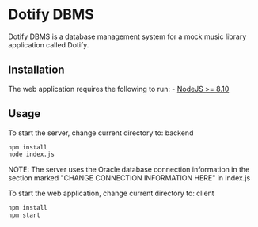 # Dotify DBMS

Dotify DBMS is a database management system for a mock music library application called Dotify.

## Installation

The web application requires the following to run:
    - [NodeJS >= 8.10](https://nodejs.org/en/download/)

## Usage
To start the server, change current directory to: backend
```bash
npm install
node index.js
```
NOTE: The server uses the Oracle database connection information in the section marked "CHANGE CONNECTION INFORMATION HERE" in index.js

To start the web application, change current directory to: client
```bash
npm install
npm start
```
